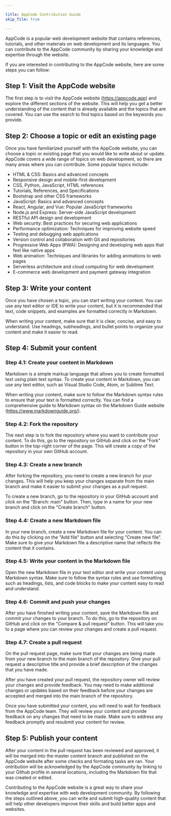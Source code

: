 ```yaml
---

title: AppCode Contribution Guide
skip_file: true

---
```


AppCode is a popular web development website that contains references, tutorials, and other materials on web development and its languages. You can contribute to the AppCode community by sharing your knowledge and expertise through the website.

If you are interested in contributing to the AppCode website, here are some steps you can follow:

## Step 1: Visit the AppCode website

The first step is to visit the AppCode website (https://appcode.app) and explore the different sections of the website. This will help you get a better understanding of the content that is already available and the topics that are covered. You can use the search to find topics based on the keywords you provide.

## Step 2: Choose a topic or edit an existing page

Once you have familiarized yourself with the AppCode website, you can choose a topic or existing page that you would like to write about or update. AppCode covers a wide range of topics on web development, so there are many areas where you can contribute. Some popular topics include:

-   HTML & CSS: Basics and advanced concepts
-   Responsive design and mobile-first development
-   CSS, Python, JavaScript, HTML references
-   Tutorials, References, and Specifications
-   Bootstrap and other CSS frameworks
-   JavaScript: Basics and advanced concepts
-   React, Angular, and Vue: Popular JavaScript frameworks
-   Node.js and Express: Server-side JavaScript development
-   RESTful API design and development
-   Web security: Best practices for securing web applications
-   Performance optimization: Techniques for improving website speed
-   Testing and debugging web applications
-   Version control and collaboration with Git and repositories
-   Progressive Web Apps (PWA): Designing and developing web apps that feel like native apps
-   Web animation: Techniques and libraries for adding animations to web pages
-   Serverless architecture and cloud computing for web development
-   E-commerce web development and payment gateway integration

## Step 3: Write your content

Once you have chosen a topic, you can start writing your content. You can use any text editor or IDE to write your content, but it is recommended that text, code snippets, and examples are formatted correctly in Markdown.

When writing your content, make sure that it is clear, concise, and easy to understand. Use headings, subheadings, and bullet points to organize your content and make it easier to read.

## Step 4: Submit your content

### Step 4.1: Create your content in Markdown

Markdown is a simple markup language that allows you to create formatted text using plain text syntax. To create your content in Markdown, you can use any text editor, such as Visual Studio Code, Atom, or Sublime Text.

When writing your content, make sure to follow the Markdown syntax rules to ensure that your text is formatted correctly. You can find a comprehensive guide to Markdown syntax on the Markdown Guide website (https://www.markdownguide.org/).

### Step 4.2: Fork the repository

The next step is to fork the repository where you want to contribute your content. To do this, go to the repository on GitHub and click on the "Fork" button in the top-right corner of the page. This will create a copy of the repository in your own GitHub account.

### Step 4.3: Create a new branch

After forking the repository, you need to create a new branch for your changes. This will help you keep your changes separate from the main branch and make it easier to submit your changes as a pull request.

To create a new branch, go to the repository in your GitHub account and click on the "Branch: main" button. Then, type in a name for your new branch and click on the "Create branch" button.

### Step 4.4: Create a new Markdown file

In your new branch, create a new Markdown file for your content. You can do this by clicking on the "Add file" button and selecting "Create new file". Make sure to give your Markdown file a descriptive name that reflects the content that it contains.

### Step 4.5: Write your content in the Markdown file

Open the new Markdown file in your text editor and write your content using Markdown syntax. Make sure to follow the syntax rules and use formatting such as headings, lists, and code blocks to make your content easy to read and understand.

### Step 4.6: Commit and push your changes

After you have finished writing your content, save the Markdown file and commit your changes to your branch. To do this, go to the repository on GitHub and click on the "Compare & pull request" button. This will take you to a page where you can review your changes and create a pull request.

### Step 4.7: Create a pull request

On the pull request page, make sure that your changes are being made from your new branch to the main branch of the repository. Give your pull request a descriptive title and provide a brief description of the changes that you have made.

After you have created your pull request, the repository owner will review your changes and provide feedback. You may need to make additional changes or updates based on their feedback before your changes are accepted and merged into the main branch of the repository.

Once you have submitted your content, you will need to wait for feedback from the AppCode team. They will review your content and provide feedback on any changes that need to be made. Make sure to address any feedback promptly and resubmit your content for review.

## Step 5: Publish your content

After your content in the pull request has been reviewed and approved, it will be merged into the master content branch and published on the AppCode website after some checks and formating tasks are ran. Your ontribution will be acknowledged by the AppCode community by linking to your Github profile in several locations, including the Markdown file that was created or edited.

Contributing to the AppCode website is a great way to share your knowledge and expertise with web development community. By following the steps outlined above, you can write and submit high-quality content that will help other developers improve their skills and build better apps and websites.
